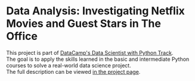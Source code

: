 # Data Analysis: Investigating Netflix Movies and Guest Stars in The Office

This project is part of [DataCamp's Data Scientist with Python Track](https://app.datacamp.com/learn/career-tracks/data-scientist-with-python).  
The goal is to apply the skills learned in the basic and intermediate Python courses to solve a real-world data science project.  
The full description can be viewed [in the project page](https://www.datacamp.com/projects/1237).  

